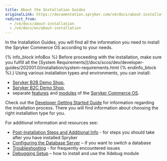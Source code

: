 ```yaml
---
title: About the Installation Guides
originalLink: https://documentation.spryker.com/v4/docs/about-installation
redirect_from:
  - /v4/docs/about-installation
  - /v4/docs/en/about-installation
---
```


In the Installation Guides, you will find all the information you need to install the Spryker Commerce OS according to your needs.

{% info_block infoBox %}
Before proceeding with the installation, make sure you fulfill all the [System Requirements](/docs/scos/dev/developer-guides/202001.0/installation/system-requirements.html
{% endinfo_block %}.)
Using various installation types and environments, you can install:

* [Spryker B2B Demo Shop](/docs/scos/dev/about-spryker/202001.0/b2b-suite.html),
* [Spryker B2C Demo Shop](/docs/scos/dev/about-spryker/202001.0/b2c-suite.html),
* separate [features](https://documentation.spryker.com/v4/docs/features) and [modules](https://documentation.spryker.com/v20/docs) of the [Spryker Commerce OS](/docs/scos/dev/about-spryker/202001.0/master-suite.html).

 
Check out the [Developer Getting Started Guide](/docs/scos/dev/developer-guides/202001.0/developer-getting-started-guide.html) for information regarding the installation process. There you will find information about choosing the right installation type for you.

For additional information and resources see:

* [Post-Installation Steps and Additional Info](/docs/scos/dev/developer-guides/202001.0/installation/post-installation-steps-and-additional-info.html) - for steps you should take after you have installed Spryker
* [Configuring the Database Server](/docs/scos/dev/developer-guides/202001.0/installation/configuring-the-database-server.html) – if you want to switch a database
* [Troubleshooting](https://documentation.spryker.com/v4/docs/troubleshooting) - for frequently encountered issues
* [Debugging Setup](/docs/scos/dev/developer-guides/202001.0/installation/debugging/debugging-setup.html) – how to install and use the Xdebug module

